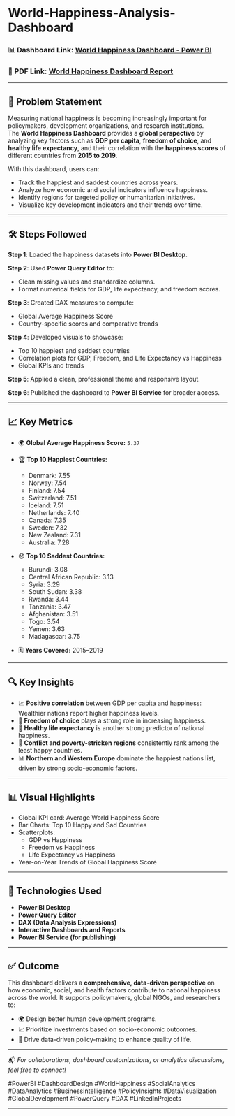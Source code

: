 # World-Happiness-Analysis-Dashboard

### 📊 Dashboard Link: [World Happiness Dashboard - Power BI](https://app.powerbi.com/groups/me/reports/e0a70acf-9228-4078-8821-4b7662e56437/0c290ed4709251b487e0?experience=power-bi)
### 📄 PDF Link: [World Happiness Dashboard Report](https://github.com/mayankb-rm/World-Happiness-Data-Analysis/blob/main/World%20Happiness%20Data.pdf)

---

## 📌 Problem Statement

Measuring national happiness is becoming increasingly important for policymakers, development organizations, and research institutions.  
The **World Happiness Dashboard** provides a **global perspective** by analyzing key factors such as **GDP per capita**, **freedom of choice**, and **healthy life expectancy**, and their correlation with the **happiness scores** of different countries from **2015 to 2019**.

With this dashboard, users can:
- Track the happiest and saddest countries across years.
- Analyze how economic and social indicators influence happiness.
- Identify regions for targeted policy or humanitarian initiatives.
- Visualize key development indicators and their trends over time.

---

## 🛠️ Steps Followed

**Step 1**: Loaded the happiness datasets into **Power BI Desktop**.

**Step 2**: Used **Power Query Editor** to:
- Clean missing values and standardize columns.
- Format numerical fields for GDP, life expectancy, and freedom scores.

**Step 3**: Created DAX measures to compute:
- Global Average Happiness Score
- Country-specific scores and comparative trends

**Step 4**: Developed visuals to showcase:
- Top 10 happiest and saddest countries
- Correlation plots for GDP, Freedom, and Life Expectancy vs Happiness
- Global KPIs and trends

**Step 5**: Applied a clean, professional theme and responsive layout.

**Step 6**: Published the dashboard to **Power BI Service** for broader access.

---

## 📈 Key Metrics

- 🌍 **Global Average Happiness Score:** `5.37`
- 🏆 **Top 10 Happiest Countries:**
  - Denmark: 7.55
  - Norway: 7.54
  - Finland: 7.54
  - Switzerland: 7.51
  - Iceland: 7.51
  - Netherlands: 7.40
  - Canada: 7.35
  - Sweden: 7.32
  - New Zealand: 7.31
  - Australia: 7.28

- 😞 **Top 10 Saddest Countries:**
  - Burundi: 3.08
  - Central African Republic: 3.13
  - Syria: 3.29
  - South Sudan: 3.38
  - Rwanda: 3.44
  - Tanzania: 3.47
  - Afghanistan: 3.51
  - Togo: 3.54
  - Yemen: 3.63
  - Madagascar: 3.75

- 🗓️ **Years Covered:** 2015–2019

---

## 🔍 Key Insights

- 📈 **Positive correlation** between GDP per capita and happiness: Wealthier nations report higher happiness levels.
- 🧠 **Freedom of choice** plays a strong role in increasing happiness.
- 💊 **Healthy life expectancy** is another strong predictor of national happiness.
- 🚩 **Conflict and poverty-stricken regions** consistently rank among the least happy countries.
- 📊 **Northern and Western Europe** dominate the happiest nations list, driven by strong socio-economic factors.

---

## 📊 Visual Highlights

- Global KPI card: Average World Happiness Score
- Bar Charts: Top 10 Happy and Sad Countries
- Scatterplots:
  - GDP vs Happiness
  - Freedom vs Happiness
  - Life Expectancy vs Happiness
- Year-on-Year Trends of Global Happiness Score

---

## 💼 Technologies Used

- **Power BI Desktop**
- **Power Query Editor**
- **DAX (Data Analysis Expressions)**
- **Interactive Dashboards and Reports**
- **Power BI Service (for publishing)**

---

## ✅ Outcome

This dashboard delivers a **comprehensive, data-driven perspective** on how economic, social, and health factors contribute to national happiness across the world. It supports policymakers, global NGOs, and researchers to:
- 🌍 Design better human development programs.
- 📈 Prioritize investments based on socio-economic outcomes.
- 🎯 Drive data-driven policy-making to enhance quality of life.

---

📬 *For collaborations, dashboard customizations, or analytics discussions, feel free to connect!*

#PowerBI #DashboardDesign #WorldHappiness #SocialAnalytics #DataAnalytics #BusinessIntelligence #PolicyInsights #DataVisualization #GlobalDevelopment #PowerQuery #DAX #LinkedInProjects

---
